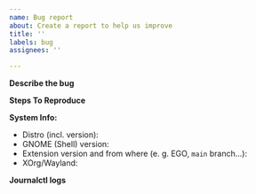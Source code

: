 ```yaml
---
name: Bug report
about: Create a report to help us improve
title: ''
labels: bug
assignees: ''

---
```


**Describe the bug**

**Steps To Reproduce**

**System Info:**
 - Distro (incl. version):
 - GNOME (Shell) version:
 - Extension version and from where (e. g. EGO, `main` branch...):
 - XOrg/Wayland:

**Journalctl logs**
<!-- Run `journalctl -fo cat /usr/bin/gnome-shell`, then reproduce the bug. If new entries appear and they look relevant, please post them here. Ideally, disable all other extensions before that and restart GNOME shell, so you can be sure that this extension isn't conflicting with others. -->
